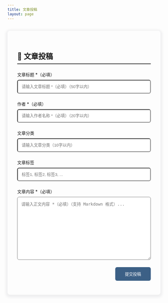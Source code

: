 ```yaml
---
title: 文章投稿
layout: page
---
```


<style>
:root {
  --btn-bg-color:rgb(60, 96, 134);
  --btn-hover-bg-color: rgb(76, 122, 172);
  --border-radius: 8px;
  --box-shadow: 0 3px 8px 6px rgba(7,17,27,0.06);
}

/* 表单容器 */
.submit-container {
  max-width: 800px;
  margin: 2rem auto;
  padding: 2rem;
  border-radius: var(--border-radius);
  box-shadow: var(--box-shadow);
}

/* 表单标题 */
.submit-title {
  font-size: 1.5rem;
  margin-bottom: 1.5rem;
  border-bottom: 2px solid;
  padding-bottom: 0.5rem;
}

/* 表单输入组 */
.form-group {
  margin-bottom: 1.5rem;
}

.form-group label {
  display: block;
  margin-bottom: 0.5rem;
  font-weight: 500;
}

/* 输入框样式 */
.form-control {
  width: 100%;
  padding: 0.8rem;
  border-radius: calc(var(--border-radius) - 2px);
  transition: all 0.3s ease;
}

.form-control:focus {
  border-color: var(--btn-bg-color);
  box-shadow: 0 0 0 3px rgba(0,107,220,0.1);
  outline: none;
}

/* 提交按钮 */
.submit-btn {
  display: inline-block;
  padding: 0.8rem 2rem;
  background: var(--btn-bg-color);
  color: #fff;
  border: none;
  border-radius: calc(var(--border-radius) - 2px);
  cursor: pointer;
  transition: all 0.3s ease;
  font-weight: 500;
}

.submit-btn:hover {
  background: var(--btn-hover-bg-color);
  transform: translateY(-1px);
  box-shadow: 0 2px 4px rgba(0,0,0,0.1);
}

/* 响应式调整 */
@media (max-width: 767px) {
  .submit-container {
    margin: 1rem;
    padding: 1.5rem;
  }
  
  .submit-title {
    font-size: 1.3rem;
  }
}
</style>

<div class="submit-container">
  <h2 class="submit-title">📝 文章投稿</h2>
  <form id="submit-form">
    <div class="form-group">
      <label for="title">文章标题 *（必填）</label>
      <input 
        type="text" 
        id="title" 
        class="form-control"
        placeholder="请输入文章标题 *（必填）（50字以内）"
        maxlength="50"
        required
      >
    </div>
    <div class="form-group">
      <label for="author">作者 *（必填）</label>
      <input 
        type="text" 
        id="author" 
        class="form-control"
        placeholder="请输入作者名称 *（必填）（20字以内）"
        maxlength="20"
        required
      >
    </div>
    <div class="form-group">
      <label for="categories">文章分类</label>
      <input 
        type="text" 
        id="categories" 
        class="form-control"
        placeholder="请输入文章分类（10字以内）"
        maxlength="10"
      >
    </div>
    <div class="form-group">
      <label for="tags">文章标签</label>
      <input 
        type="text" 
        id="tags" 
        class="form-control"
        placeholder="标签1, 标签2, 标签3, ..."
        maxlength="50"
      >
    </div>
    <div class="form-group">
      <label for="content">文章内容 *（必填）</label>
      <textarea 
        id="content" 
        class="form-control"
        rows="12"
        placeholder="请输入正文内容 *（必填）（支持 Markdown 格式）..."
        required
      ></textarea>
    </div>
    <div style="text-align: right;">
      <button type="submit" class="submit-btn">
        <i class="iconfont icon-send"></i>提交投稿
      </button>
    </div>
  </form>
</div>

<script>
  document.getElementById('submit-form').addEventListener('submit', async (e) => {
    e.preventDefault();
    const title = document.getElementById('title').value;
    const author = document.getElementById('author').value;
    const categories = document.getElementById('categories').value;
    const tags = document.getElementById('tags').value;
    const content = document.getElementById('content').value;

    const issue_body = `---\ntitle: "${title}"\author: "${author}"\ntags: [${tags}]\ncategories: ${categories}\n---\n\n${content}`

    try {
      const response = await fetch('/create-issue', {
        method: 'POST',
        headers: { 'Content-Type': 'application/json' },
        body: JSON.stringify({ title, issue_body })
      });
      const result = await response.json();
      if (result.html_url) {
        alert(`投稿成功！Issue 地址：${result.html_url}`);
      } else {
        alert(`提交失败：${result.error || '未知错误'}`);
      }
    } catch (error) {
      alert('网络请求失败，请重试');
    }
  });
</script>
